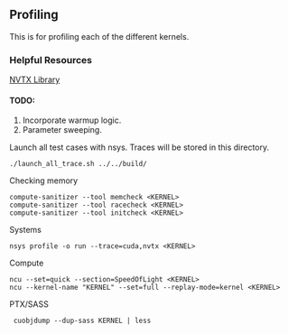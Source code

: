 ## Profiling
This is for profiling each of the different kernels.

### Helpful Resources
[NVTX Library](https://docs.nvidia.com/nsight-visual-studio-edition/5.3/Content/NVTX_Library.htm)

#### TODO:
1. Incorporate warmup logic.
2. Parameter sweeping.


Launch all test cases with nsys. Traces will be stored in this directory.
```
./launch_all_trace.sh ../../build/
```

Checking memory
```
compute-sanitizer --tool memcheck <KERNEL>
compute-sanitizer --tool racecheck <KERNEL>
compute-sanitizer --tool initcheck <KERNEL>
```

Systems
```
nsys profile -o run --trace=cuda,nvtx <KERNEL>
```

Compute
```
ncu --set=quick --section=SpeedOfLight <KERNEL>
ncu --kernel-name "KERNEL" --set=full --replay-mode=kernel <KERNEL>
```

PTX/SASS
```
 cuobjdump --dup-sass KERNEL | less
```
